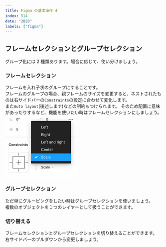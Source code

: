 ```yaml
---
title: Figma の基本操作 4
index: 514
date: "2020"
labels: ["figma"]
---
```


## フレームセレクションとグループセレクション

グループ化には 2 種類あります。場合に応じて、使い分けましょう。

### フレームセレクション

フレームを入れ子状のグループにすることです。  
フレームのグループの場合、親フレームのサイズを変更すると、ネストされたものは右サイドバーの`Constraints`の設定に合わせて変化します。  
また`Auto layout`(後述します)などの制約もつけられます。
そのため配置に意味があったりするなど、機能を使いたい時はフレームセレクションにしましょう。  
![constraints](./img/constraints.png)

### グループセレクション

ただ単にグルーピングをしたい時はグループセレクションを使いましょう。  
複数のオブジェクトを１つのレイヤーとして扱うことができます。

### 切り替える

フレームセレクションとグループセレクションを切り替えることができます。  
右サイドバーのプルダウンから変更しましょう。
